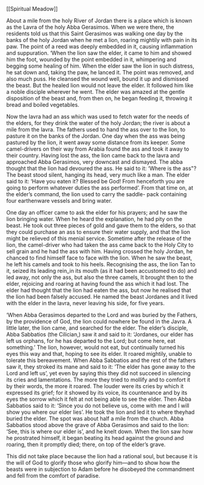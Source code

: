 [[Spiritual Meadow]]
 
About a mile from the holy River of Jordan there is a place which is known as the Lavra of the holy Abba Gerasimos. When we were there, the residents told us that this Saint Gerasimos was walking one day by the banks of the holy Jordan when he met a lion, roaring mightily with pain in its paw. The point of a reed was deeply embedded in it, causing inflammation and suppuration. ‘When the lion saw the elder, it came to him and showed him the foot, wounded by the point embedded in it, whimpering and begging some healing of him. When the elder saw the lion in such distress, he sat down and, taking the paw, he lanced it. The point was removed, and also much puss. He cleansed the wound well, bound it up and dismissed the beast. But the healed lion would not leave the elder. It followed him like a noble disciple wherever he went. The elder was amazed at the gentle disposition of the beast and, from then on, he began feeding it, throwing it bread and boiled vegetables.  
 
Now the lavra had an ass which was used to fetch water for the needs of the elders, for they drink the water of the holy Jordan; the river is about a mile from the lavra. The fathers used to hand the ass over to the lion, to pasture it on the banks of the Jordan. One day when the ass was being pastured by the lion, it went away some distance from its keeper. Some camel-drivers on their way from Arabia found the ass and took it away to their country. Having lost the ass, the lion came back to the lavra and approached Abba Gerasimos, very downcast and dismayed. The abba thought that the lion had devoured the ass. He said to it: ‘Where is the ass"? The beast stood silent, hanging its head, very much like a man. The elder said to it: ‘Have you eaten it? Blessed be God! From henceforth you are going to perform whatever duties the ass performed’. From that time on, at the elder’s command, the lion used to carry the saddle- pack containing four earthenware vessels and bring water.  
 
One day an officer came to ask the elder for his prayers; and he saw the lion bringing water. When he heard the explanation, he had pity on the beast. He took out three pieces of gold and gave them to the elders, so that they could purchase an ass to ensure their water supply, and that the lion might be relieved of this menial service. Sometime after the release of the lion, the camel-driver who had taken the ass came back to the Holy City to sell grain and he had the ass with him. Having crossed the holy Jordan, he chanced to find himself face to face with the lion. When he saw the beast, he left his camels and took to his heels. Recognising the ass, the lion Tan to it, seized its leading rein_in its mouth (as it had been accustomed to do) and led away, not only the ass, but also the three camels, It brought then to the elder, rejoicing and roaring at having found the ass which it had lost. The elder had thought that the lion had eaten the ass, but now he realised that the lion had been falsely accused. He named the beast Jordanes and it lived with the elder in the lavra, never leaving his side, for five years.  
 
‘When Abba Gerasimos departed to the Lord and was buried by the Fathers, by the providence of God, the lion could nowhere be found in the Javra. A little later, the lion came, and searched for the elder. The elder’s disciple, Abba Sabbatios (the Cilician,) saw it and said to it: ‘Jordanes, our elder has left us orphans, for he has departed to the Lord; but come here, eat something.’ The lion, however, would not eat, but continually turned his eyes this way and that, hoping to see its elder. It roared mightily, unable to tolerate this bereavement. When Abba Sabbatios and the rest of the fathers saw it, they stroked its mane and said to it: ‘The elder has gone away to the Lord and left us’, yet even by saying this they did not succeed in silencing its cries and lamentations. The more they tried to mollify and to comfort it by their words, the more it roared. The louder were its cries by which it expressed its grief; for it showed by its voice, its countenance and by its eyes the sorrow which it felt at not being able to see the elder. Then Abba Sabbatios said to it: ‘Since you do not believe us, come with me and I will show you where our elder lies’. He took the lion and led it to where theyhad buried the elder. The spot was about half a mile from the church. Abba Sabbatios stood above the grave of Abba Gerasimos and said to the lion: ‘See, this is where our elder is’, and he knelt down. When the lion saw how he prostrated himself, it began beating its head against the ground and roaring, then it promptly died; there, on top of the elder’s grave.  
 
This did not take place because the lion had a rational soul, but because it is the will of God to glorify those who glorify him—and to show how the beasts were in subjection to Adam before he disobeyed the commandment and fell from the comfort of paradise. 
